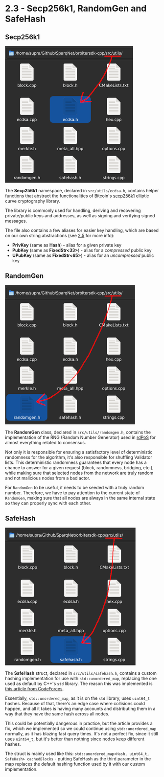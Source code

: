 # 2.3 - Secp256k1, RandomGen and SafeHash

## Secp256k1

![Secp256k1](img/Secp256k1.png)

The **Secp256k1** namespace, declared in `src/utils/ecdsa.h`, contains helper functions that abstract the functionalities of Bitcoin's [secp256k1](https://en.bitcoin.it/wiki/Secp256k1) elliptic curve cryptography library.

The library is commonly used for handling, deriving and recovering private/public keys and addresses, as well as signing and verifying signed messages.

The file also contains a few aliases for easier key handling, which are based on our own string abstractions (see [2.5](2-5.md) for more info):

* **PrivKey** (same as **Hash**) - alias for a given private key
* **PubKey** (same as **FixedStr\<33>**) - alias for a *compressed* public key
* **UPubKey** (same as **FixedStr\<65>**) - alias for an *uncompressed* public key

## RandomGen

![RandomGen](img/RandomGen.png)

The **RandomGen** class, declared in `src/utils/randomgen.h`, contains the implementation of the RNG (Random Number Generator) used in [rdPoS](../ch4/4-2.md) for almost everything related to consensus.

Not only it is responsible for ensuring a satisfactory level of deterministic randomness for the algorithm, it's also responsible for shuffling Validator lists. This deterministic randomness guarantees that every node has a chance to answer for a given request (block, randomness, bridging, etc.), while making sure that selected nodes from the network are truly random and not malicious nodes from a bad actor.

For `RandomGen` to be useful, it needs to be seeded with a truly random number. Therefore, we have to pay attention to the current state of `RandomGen`, making sure that all nodes are always in the same internal state so they can properly sync with each other.

## SafeHash

![SafeHash](img/SafeHash.png)

The **SafeHash** struct, declared in `src/utils/safehash.h`, contains a custom hashing implementation for use with `std::unordered_map`, replacing the one used as default by C++'s `std` library. The reason this was implemented is [this article from CodeForces](https://codeforces.com/blog/entry/62393).

Essentially, `std::unordered_map`, as it is on the `std` library, uses `uint64_t` hashes. Because of that, there's an edge case where collisions could happen, and all it takes is having many accounts and distributing them in a way that they have the same hash across all nodes.

This could be potentially dangerous in practice, but the article provides a fix, which we implemented so we could continue using `std::unordered_map` normally, as it has blazing fast query times. It's not a perfect fix, since it still uses `uint64_t`, but it's better than nothing since nodes keep different hashes.

The struct is mainly used like this: `std::unordered_map<Hash, uint64_t, SafeHash> cachedBlocks` - putting SafeHash as the third parameter in the map replaces the default hashing function used by it with our custom implementation.
